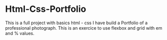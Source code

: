 # Html-Css-Portfolio

This is a full project with basics html - css
I have build a Portfolio of a professional photograph.
This is an exercice to use flexbox and grid with em and % values.
